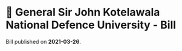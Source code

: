 # 📄  General Sir John Kotelawala National Defence University - Bill

Bill published on **2021-03-26**.
